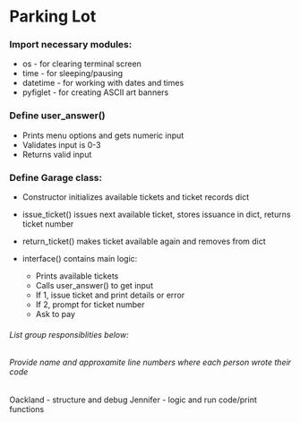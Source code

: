 # Parking Lot

### Import necessary modules:

- os - for clearing terminal screen
- time - for sleeping/pausing
- datetime - for working with dates and times
- pyfiglet - for creating ASCII art banners

### Define user_answer()

- Prints menu options and gets numeric input
- Validates input is 0-3
- Returns valid input

### Define Garage class:

- Constructor initializes available tickets and ticket records dict
- issue_ticket() issues next available ticket, stores issuance in dict, returns ticket number
- return_ticket() makes ticket available again and removes from dict
- interface() contains main logic:

    - Prints available tickets
    - Calls user_answer() to get input
    - If 1, issue ticket and print details or error
    - If 2, prompt for ticket number
    - Ask to pay



###### List group responsiblities below:
###### Provide name and approxamite line numbers where each person wrote their code
Oackland - structure and debug 
Jennifer - logic and run code/print functions 
